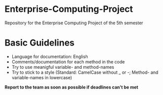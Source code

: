 # Enterprise-Computing-Project
Repository for the Enterprise Computing Project of the 5th semester

# Basic Guidelines
- Language for documentation: English
- Comments/documentation for each method in the code
- Try to use meanigful variable- and method-names
- Try to stick to a style (Standard: CamelCase without _ or -; Method- and variable-names in lowercase)

<b>Report to the team as soon as possible if deadlines can't be met</b>
